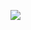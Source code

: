 ![](https://ghproxy.com/github.com/hellowordpad/index-snake/blob/output/github-contribution-grid-snake-dark.svg)
